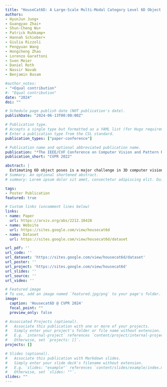 ```yaml
---
title: "HouseCat6D: A Large-Scale Multi-Modal Category Level 6D Object Perception Dataset with Household Objects in Realistic Scenarios"
authors:
- HyunJun Jung+
- Guangyao Zhai+
- Shun-Cheng Wu+
- Patrick Ruhkamp+
- Hannah Schieber+
- Giulia Rizzoli
- Pengyuan Wang
- Hongcheng Zhao
- Lorenzo Garattoni
- Sven Meier
- Daniel Roth
- Nassir Navab
- Benjamin Busam

#author_notes:
- "+Equal contribution"
#- "Equal contribution"
date: "2024"
doi: ""

# Schedule page publish date (NOT publication's date).
publishDate: "2024-06-13T00:00:00Z"

# Publication type.
# Accepts a single type but formatted as a YAML list (for Hugo requirements).
# Enter a publication type from the CSL standard.
publication_types: ["paper-conference"]

# Publication name and optional abbreviated publication name.
publication: "*The IEEE/CVF Conference on Computer Vision and Pattern Recognition 2024*"
publication_short: "CVPR 2022"

abstract: |
  Estimating 6D object poses is a major challenge in 3D computer vision. Building on successful instance-level approaches, research is shifting towards category-level pose estimation for practical applications. Current category-level datasets, however, fall short in annotation quality and pose variety. Addressing this, we introduce HouseCat6D, a new category-level 6D pose dataset. It features 1) multi-modality with Polarimetric RGB and Depth (RGBD+P), 2) encompasses 194 diverse objects across 10 household categories, including two photometrically challenging ones, and 3) provides high-quality pose annotations with an error range of only 1.35 mm to 1.74 mm. The dataset also includes 4) 41 large-scale scenes with comprehensive viewpoint and occlusion coverage, 5) a checkerboard-free environment, and 6) dense 6D parallel-jaw robotic grasp annotations. Additionally, we present benchmark results for leading category-level pose estimation networks.
# Summary. An optional shortened abstract.
# summary: Lorem ipsum dolor sit amet, consectetur adipiscing elit. Duis posuere tellus ac convallis placerat. Proin tincidunt magna sed ex sollicitudin condimentum.

tags:
- Poster Publication
featured: true

# Custom links (uncomment lines below)
links:
- name: Paper
  url: https://arxiv.org/abs/2212.10428
- name: Website
  url: https://sites.google.com/view/housecat6d
- name: Dataset
  url: https://sites.google.com/view/housecat6d/dataset

url_pdf: ''
url_code: ''
url_dataset: 'https://sites.google.com/view/housecat6d/dataset'
url_poster: ''
url_project: 'https://sites.google.com/view/housecat6d'
url_slides: ''
url_source: ''
url_video: ''

# Featured image
# To use, add an image named `featured.jpg/png` to your page's folder. 
image:
  caption: 'Housecat6D @ CVPR 2024'
  focal_point: ""
  preview_only: false

# Associated Projects (optional).
#   Associate this publication with one or more of your projects.
#   Simply enter your project's folder or file name without extension.
#   E.g. `internal-project` references `content/project/internal-project/index.md`.
#   Otherwise, set `projects: []`.
projects: []

# Slides (optional).
#   Associate this publication with Markdown slides.
#   Simply enter your slide deck's filename without extension.
#   E.g. `slides: "example"` references `content/slides/example/index.md`.
#   Otherwise, set `slides: ""`.
slides: ""
---
```




